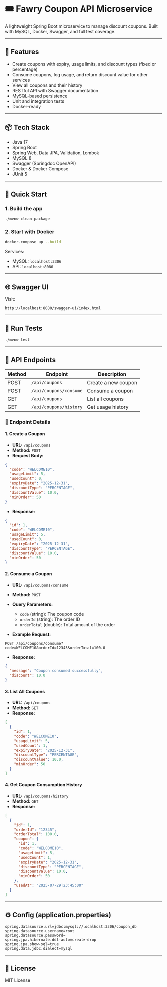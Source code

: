 # 🎟️ Fawry Coupon API Microservice

A lightweight Spring Boot microservice to manage discount coupons. Built with MySQL, Docker, Swagger, and full test coverage.

---

## 🔧 Features

- Create coupons with expiry, usage limits, and discount types (fixed or percentage)
- Consume coupons, log usage, and return discount value for other services
- View all coupons and their history
- RESTful API with Swagger documentation
- MySQL-based persistence
- Unit and integration tests
- Docker-ready

---

## 📦 Tech Stack

- Java 17
- Spring Boot
- Spring Web, Data JPA, Validation, Lombok
- MySQL 8
- Swagger (Springdoc OpenAPI)
- Docker & Docker Compose
- JUnit 5

---

## 🚀 Quick Start

### 1. Build the app

```bash
./mvnw clean package
```

### 2. Start with Docker

```bash
docker-compose up --build
```

Services:
- MySQL: `localhost:3306`
- API: `localhost:8080`

---

## 🌐 Swagger UI

Visit:

```
http://localhost:8080/swagger-ui/index.html
```

---

## 🧪 Run Tests

```bash
./mvnw test
```

---

## 📂 API Endpoints

| Method | Endpoint               | Description                |
|--------|------------------------|----------------------------|
| POST   | `/api/coupons`         | Create a new coupon        |
| POST   | `/api/coupons/consume` | Consume a coupon           |
| GET    | `/api/coupons`         | List all coupons           |
| GET    | `/api/coupons/history` | Get usage history          |

### 📌 Endpoint Details

#### 1. **Create a Coupon**
- **URL:** `/api/coupons`
- **Method:** `POST`
- **Request Body:**
```json
{
  "code": "WELCOME10",
  "usageLimit": 5,
  "usedCount": 0,
  "expiryDate": "2025-12-31",
  "discountType": "PERCENTAGE",
  "discountValue": 10.0,
  "minOrder": 50
}
```
- **Response:**
```json
{
  "id": 1,
  "code": "WELCOME10",
  "usageLimit": 5,
  "usedCount": 0,
  "expiryDate": "2025-12-31",
  "discountType": "PERCENTAGE",
  "discountValue": 10.0,
  "minOrder": 50
}
```

#### 2. **Consume a Coupon**
- **URL:** `/api/coupons/consume`
- **Method:** `POST`
- **Query Parameters:**
    - `code` (string): The coupon code
    - `orderId` (string): The order ID
    - `orderTotal` (double): Total amount of the order

- **Example Request:**
```
POST /api/coupons/consume?code=WELCOME10&orderId=12345&orderTotal=100.0
```

- **Response:**
```json
{
  "message": "Coupon consumed successfully",
  "discount": 10.0
}
```

#### 3. **List All Coupons**
- **URL:** `/api/coupons`
- **Method:** `GET`
- **Response:**
```json
[
  {
    "id": 1,
    "code": "WELCOME10",
    "usageLimit": 5,
    "usedCount": 1,
    "expiryDate": "2025-12-31",
    "discountType": "PERCENTAGE",
    "discountValue": 10.0,
    "minOrder": 50
  }
]
```

#### 4. **Get Coupon Consumption History**
- **URL:** `/api/coupons/history`
- **Method:** `GET`
- **Response:**
```json
[
  {
    "id": 1,
    "orderId": "12345",
    "orderTotal": 100.0,
    "coupon": {
      "id": 1,
      "code": "WELCOME10",
      "usageLimit": 5,
      "usedCount": 1,
      "expiryDate": "2025-12-31",
      "discountType": "PERCENTAGE",
      "discountValue": 10.0,
      "minOrder": 50
    },
    "usedAt": "2025-07-29T23:45:00"
  }
]
```

---

## ⚙️ Config (application.properties)

```properties
spring.datasource.url=jdbc:mysql://localhost:3306/coupon_db
spring.datasource.username=root
spring.datasource.password=
spring.jpa.hibernate.ddl-auto=create-drop
spring.jpa.show-sql=true
spring.data.jdbc.dialect=mysql
```

---

## 📄 License

MIT License
